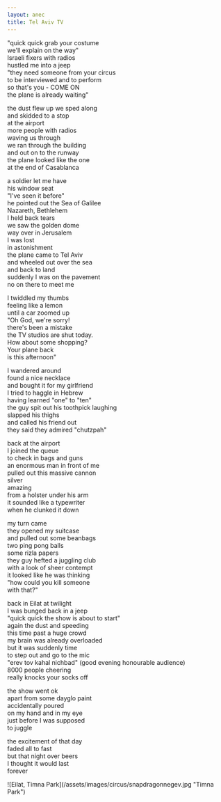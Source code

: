```yaml
---
layout: anec
title: Tel Aviv TV
---
```


<div class="poem">

"quick quick grab your costume  
we'll explain on the way"  
Israeli fixers with radios  
hustled me into a jeep  
"they need someone from your circus  
to be interviewed and to perform  
so that's you - COME ON  
the plane is already waiting"

the dust flew up
we sped along  
and skidded to a stop  
at the airport  
more people with radios  
waving us through  
we ran through the building  
and out on to the runway  
the plane looked like the one  
at the end of Casablanca  

a soldier let me have  
his window seat  
"I've seen it before"  
he pointed out the Sea of Galilee  
Nazareth, Bethlehem  
I held back tears  
we saw the golden dome  
way over in Jerusalem  
I was lost  
in astonishment  
the plane came to Tel Aviv  
and wheeled out over the sea  
and back to land  
suddenly I was on the pavement  
no on there to meet me  

I twiddled my thumbs  
feeling like a lemon  
until a car zoomed up  
"Oh God, we're sorry!  
there's been a mistake  
the TV studios are shut today.  
How about some shopping?  
Your plane back  
is this afternoon"  

I wandered around  
found a nice necklace  
and bought it for my girlfriend  
I tried to haggle in Hebrew  
having learned "one" to "ten"  
the guy spit out his toothpick laughing  
slapped his thighs  
and called his friend out  
they said they admired "chutzpah"  

back at the airport  
I joined the queue  
to check in bags and guns  
an enormous man in front of me  
pulled out this massive cannon  
silver  
amazing  
from a holster under his arm  
it sounded like a typewriter  
when he clunked it down  

my turn came  
they opened my suitcase  
and pulled out some beanbags  
two ping pong balls  
some rizla papers  
they guy hefted a juggling club  
with a look of sheer contempt  
it looked like he was thinking  
"how could you kill someone  
with that?"

back in Eilat at twilight  
I was bunged back in a jeep  
"quick quick the show is about to start"  
again the dust and speeding  
this time past a huge crowd  
my brain was already overloaded  
but it was suddenly time  
to step out and go to the mic  
"erev tov kahal nichbad"
(good evening honourable audience)  
8000 people cheering  
really knocks your socks off  

the show went ok  
apart from some dayglo paint  
accidentally poured  
on my hand and in my eye  
just before I was supposed  
to juggle  

the excitement of that day  
faded all to fast  
but that night over beers  
I thought it would last  
forever

</div>
![Eilat, Timna Park](/assets/images/circus/snapdragonnegev.jpg "Timna Park")

